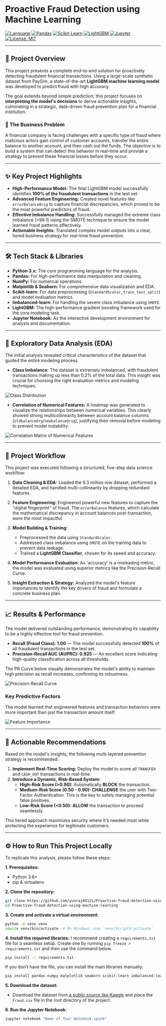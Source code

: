 
# Proactive Fraud Detection using Machine Learning

[![Language](https://img.shields.io/badge/Language-Python-blue.svg)](https://www.python.org/)
[![Pandas](https://img.shields.io/badge/Pandas-150458?style=for-the-badge&logo=pandas&logoColor=white)](https://pandas.pydata.org/)
[![Scikit-Learn](https://img.shields.io/badge/scikit--learn-%23F7931E.svg?style=for-the-badge&logo=scikit-learn&logoColor=white)](https://scikit-learn.org/)
[![LightGBM](https://img.shields.io/badge/LightGBM-008000?style=for-the-badge&logo=lightgbm&logoColor=white)](https://lightgbm.readthedocs.io/en/latest/)
[![Jupyter](https://img.shields.io/badge/Jupyter-F37626.svg?style=for-the-badge&logo=Jupyter&logoColor=white)](https://jupyter.org/)
[![License: MIT](https://img.shields.io/badge/License-MIT-yellow.svg)](https://opensource.org/licenses/MIT)

---

## 📖 Project Overview

This project presents a complete end-to-end solution for proactively detecting fraudulent financial transactions. Using a large-scale synthetic dataset from PaySim, a state-of-the-art **LightGBM machine learning model** was developed to predict fraud with high accuracy.

The goal extends beyond simple prediction; this project focuses on **interpreting the model's decisions** to derive actionable insights, culminating in a strategic, data-driven fraud prevention plan for a financial institution.

### 💼 The Business Problem

A financial company is facing challenges with a specific type of fraud where malicious actors gain control of customer accounts, transfer the entire balance to another account, and then cash out the funds. The objective is to build a system that can detect this behavior in real-time and provide a strategy to prevent these financial losses before they occur.

---

## ✨ Key Project Highlights

*   **High-Performance Model:** The final LightGBM model successfully identifies **100% of the fraudulent transactions** in the test set.
*   **Advanced Feature Engineering:** Created novel features like `errorBalanceOrig` to capture financial discrepancies, which proved to be the most powerful predictors of fraud.
*   **Effective Imbalance Handling:** Successfully managed the extreme class imbalance (>99:1) using the SMOTE technique to ensure the model learned fraud patterns effectively.
*   **Actionable Insights:** Translated complex model outputs into a clear, tiered business strategy for real-time fraud prevention.

---

## 🛠️ Tech Stack & Libraries

*   **Python 3.x:** The core programming language for the analysis.
*   **Pandas:** For high-performance data manipulation and cleaning.
*   **NumPy:** For numerical operations.
*   **Matplotlib & Seaborn:** For comprehensive data visualization and EDA.
*   **Scikit-learn:** For data preprocessing (`StandardScaler`, `train_test_split`) and model evaluation metrics.
*   **Imbalanced-learn:** For handling the severe class imbalance using `SMOTE`.
*   **LightGBM:** The high-performance gradient boosting framework used for the core modeling task.
*   **Jupyter Notebook:** As the interactive development environment for analysis and documentation.

---

## 🔎 Exploratory Data Analysis (EDA)

The initial analysis revealed critical characteristics of the dataset that guided the entire modeling process.

*   **Class Imbalance:** The dataset is extremely imbalanced, with fraudulent transactions making up less than 0.2% of the total data. This insight was crucial for choosing the right evaluation metrics and modeling techniques.

  ![Class Distribution](assets/class_distribution.png)  

*   **Correlation of Numerical Features:** A heatmap was generated to visualize the relationships between numerical variables. This clearly showed strong multicollinearity between account balance columns (`oldbalanceOrg`/`newbalanceOrig`), justifying their removal before modeling to prevent model instability.

  ![Correlation Matrix of Numerical Features](assets/Correlation_matrix.png)  

---

## 🔬 Project Workflow

This project was executed following a structured, five-step data science workflow:

1.  **Data Cleaning & EDA:** Loaded the 6.3 million row dataset, performed a detailed EDA, and handled multi-collinearity by dropping redundant features.

2.  **Feature Engineering:** Engineered powerful new features to capture the "digital fingerprint" of fraud. The `errorBalance` features, which calculate the mathematical discrepancy in account balances post-transaction, were the most impactful.

3.  **Model Building & Training:**
    *   Preprocessed the data using `StandardScaler`.
    *   Addressed class imbalance using `SMOTE` on the training data to prevent data leakage.
    *   Trained a **LightGBM Classifier**, chosen for its speed and accuracy.

4.  **Model Performance Evaluation:** As 'accuracy' is a misleading metric, the model was evaluated using superior metrics like the Precision-Recall Curve.

5.  **Insight Extraction & Strategy:** Analyzed the model's feature importances to identify the key drivers of fraud and formulate a concrete business plan.

---

## 📈 Results & Performance

The model delivered outstanding performance, demonstrating its capability to be a highly effective tool for fraud prevention.

*   **Recall (Fraud Class): 1.00** — The model successfully detected **100%** of all fraudulent transactions in the test set.
*   **Precision-Recall AUC (AUPRC): 0.925** — An excellent score indicating high-quality classification across all thresholds.

The PR Curve below visually demonstrates the model's ability to maintain high precision as recall increases, confirming its robustness.

![Precision-Recall Curve](assets/pr_curve.png)

### Key Predictive Factors

The model learned that engineered features and transaction behaviors were more important than just the transaction amount itself.

![Feature Importance](assets/feature_importance.png)

---

## 🚀 Actionable Recommendations

Based on the model's insights, the following multi-layered prevention strategy is recommended:

1.  **Implement Real-Time Scoring:** Deploy the model to score all `TRANSFER` and `CASH_OUT` transactions in real-time.
2.  **Introduce a Dynamic, Risk-Based System:**
    *   **High-Risk Score (>0.90):** Automatically **BLOCK** the transaction.
    *   **Medium-Risk Score (0.50 - 0.90):** **CHALLENGE** the user with Two-Factor Authentication. This is the key to safely managing potential false positives.
    *   **Low-Risk Score (<0.50):** **ALLOW** the transaction to proceed seamlessly.

This tiered approach maximizes security where it's needed most while protecting the experience for legitimate customers.

---

## ⚙️ How to Run This Project Locally

To replicate this analysis, please follow these steps:

**1. Prerequisites:**
*   Python 3.8+
*   pip & virtualenv

**2. Clone the repository:**
```bash
git clone https://github.com/yuvraj0412s/Proactive-fraud-detection-using-machine-learning.git
cd Proactive-fraud-detection-using-machine-learning
```

**3. Create and activate a virtual environment:**
```bash
python -m venv venv
source venv/bin/activate  # On Windows, use `venv\Scripts\activate`
```

**4. Install the required libraries:**
I recommend creating a `requirements.txt` file for a seamless setup. Create one by running `pip freeze > requirements.txt` and then use the command below.
```bash
pip install -r requirements.txt
```
If you don't have the file, you can install the main libraries manually:
```bash
pip install pandas numpy matplotlib seaborn scikit-learn imbalanced-learn lightgbm jupyter
```

**5. Download the dataset:**
*   Download the dataset from [a public source like Kaggle](https://www.kaggle.com/datasets/ealaxi/paysim1) and place the `Fraud.csv` file in the root directory of the project.

**6. Run the Jupyter Notebook:**
```bash
jupyter notebook "Name of Your Notebook.ipynb"
```
